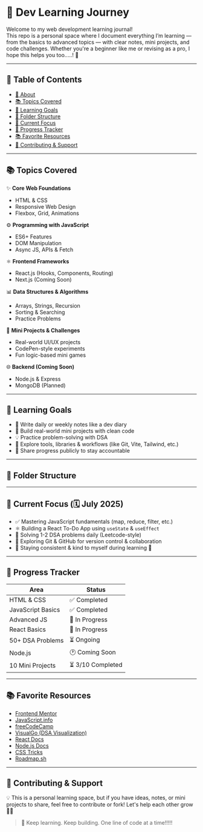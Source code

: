 # 🧠 Dev Learning Journey

Welcome to my web development learning journal!  
This repo is a personal space where I document everything I’m learning — from the basics to advanced topics — with clear notes, mini projects, and code challenges. Whether you're a beginner like me or revising as a pro, I hope this helps you too.....! 💖

---

## 📌 Table of Contents

- [🧠 About](#-dev-learning-journey)
- [📚 Topics Covered](#-topics-covered)
- [🎯 Learning Goals](#-learning-goals)
- [📁 Folder Structure](#-folder-structure)
- [🌱 Current Focus](#-current-focus)
- [📆 Progress Tracker](#-progress-tracker)
- [📚 Favorite Resources](#-favorite-resources)
- [💬 Contributing & Support](#-contributing--support)

---

## 📚 Topics Covered

✨ **Core Web Foundations**
- HTML & CSS
- Responsive Web Design
- Flexbox, Grid, Animations

⚙️ **Programming with JavaScript**
- ES6+ Features
- DOM Manipulation
- Async JS, APIs & Fetch

⚛️ **Frontend Frameworks**
- React.js (Hooks, Components, Routing)
- Next.js (Coming Soon)

📊 **Data Structures & Algorithms**
- Arrays, Strings, Recursion
- Sorting & Searching
- Practice Problems

🧪 **Mini Projects & Challenges**
- Real-world UI/UX projects
- CodePen-style experiments
- Fun logic-based mini games

🌐 **Backend (Coming Soon)**
- Node.js & Express
- MongoDB (Planned)

---

## 🎯 Learning Goals

- 📖 Write daily or weekly notes like a dev diary
- 🔨 Build real-world mini projects with clean code
- 💡 Practice problem-solving with DSA
- 🧪 Explore tools, libraries & workflows (like Git, Vite, Tailwind, etc.)
- 💬 Share progress publicly to stay accountable

---

## 📁 Folder Structure


---

## 🌱 Current Focus (🗓️ July 2025)

- ✅ Mastering JavaScript fundamentals (map, reduce, filter, etc.)
- ⚛️ Building a React To-Do App using `useState` & `useEffect`
- 🧩 Solving 1-2 DSA problems daily (Leetcode-style)
- 🔄 Exploring Git & GitHub for version control & collaboration
- 🧠 Staying consistent & kind to myself during learning 💖

---

## 📆 Progress Tracker

| Area               | Status     |
|--------------------|------------|
| HTML & CSS         | ✅ Completed |
| JavaScript Basics  | ✅ Completed |
| Advanced JS        | 🔁 In Progress |
| React Basics       | 🔁 In Progress |
| 50+ DSA Problems   | ⏳ Ongoing |
| Node.js            | 🕐 Coming Soon |
| 10 Mini Projects   | ⏳ 3/10 Completed |

---

## 📚 Favorite Resources

- [Frontend Mentor](https://www.frontendmentor.io/)
- [JavaScript.info](https://javascript.info/)
- [freeCodeCamp](https://www.freecodecamp.org/)
- [VisualGo (DSA Visualization)](https://visualgo.net/en)
- [React Docs](https://reactjs.org/)
- [Node.js Docs](https://nodejs.org/en/docs)
- [CSS Tricks](https://css-tricks.com/)
- [Roadmap.sh](https://roadmap.sh/)

---

## 💬 Contributing & Support

💡 This is a personal learning space, but if you have ideas, notes, or mini projects to share, feel free to contribute or fork! Let's help each other grow 🧠🌱  
> 🚀 Keep learning. Keep building. One line of code at a time!!!!!




